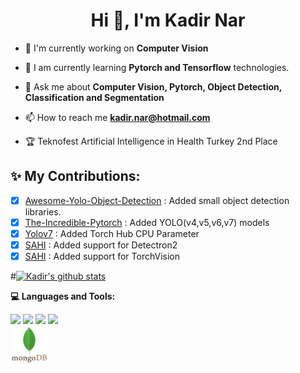 <h1 align="center">Hi 👋, I'm Kadir Nar</h1>

- 🔭 I'm currently working on **Computer Vision**

- 🌱 I am currently learning **Pytorch and Tensorflow**  technologies.

- 💬 Ask me about **Computer Vision, Pytorch, Object Detection, Classification and Segmentation**

- 📫 How to reach me **kadir.nar@hotmail.com**

- 🏆 Teknofest Artificial Intelligence in Health Turkey 2nd Place

## ✨ My Contributions:
- [X] [Awesome-Yolo-Object-Detection](https://github.com/dotnet-rs-py/awesome-yolo-object-detection/pull/1) : Added small object detection libraries.
- [X] [The-Incredible-Pytorch](https://github.com/ritchieng/the-incredible-pytorch/pull/132) : Added YOLO(v4,v5,v6,v7) models
- [X] [Yolov7](https://github.com/WongKinYiu/yolov7/pull/423) : Added Torch Hub CPU Parameter 
- [X] [SAHI](https://github.com/obss/sahi/pull/322) : Added support for Detectron2 
- [X] [SAHI](https://github.com/obss/sahi/pull/486) : Added support for TorchVision 

#[![Kadir's github stats](https://github-readme-stats.vercel.app/api?username=kadirnar)](https://github.com/anuraghazra/github-readme-stats)

**💻 Languages and Tools:**


<code><a href="" target="_blank"><img height="50" src="https://www.vectorlogo.zone/logos/pytorch/pytorch-ar21.svg"></a></code>
<code><a href="" target="_blank"><img height="40" src="https://www.vectorlogo.zone/logos/python/python-official.svg"></a></code>
<code><a href="" target="_blank"><img height="50" src="https://www.vectorlogo.zone/logos/linux/linux-ar21.svg"></a></code>
<code><a href="" target="_blank"><img height="50" src="https://www.vectorlogo.zone/logos/raspberrypi/raspberrypi-ar21.svg"></a></code>
<code><a href="https://www.mongodb.com/" target="_blank"> <img src="https://raw.githubusercontent.com/devicons/devicon/master/icons/mongodb/mongodb-original-wordmark.svg" alt="mongodb" height="60"/> </a></code>
